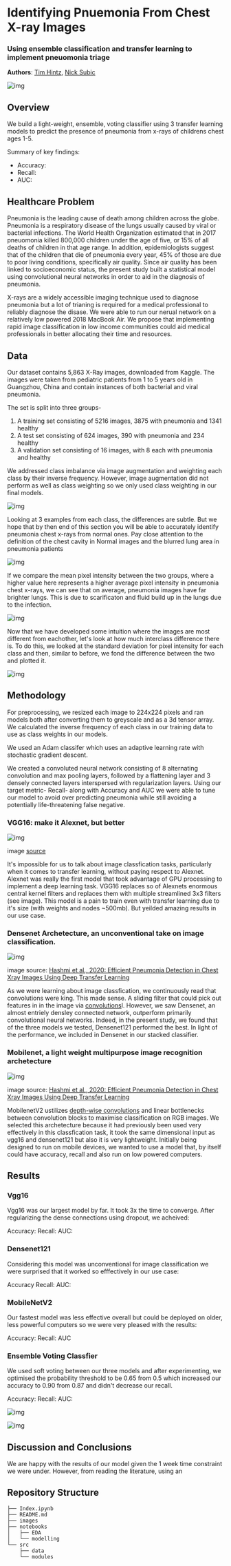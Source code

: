 
# Identifying Pnuemonia From Chest X-ray Images 
### Using ensemble classification and transfer learning to implement pneuomonia triage


**Authors**: [Tim Hintz](mailto:tjhintz@gmail.com), [Nick
Subic](mailto:bagnine@gmail.com)


![img](./images/doctor-research.jpg)

## Overview

We build a light-weight, ensemble, voting classifier using 3 transfer learning models to predict the presence of pneumonia from x-rays of childrens chest ages 1-5. 

Summary of key findings:
- Accuracy:
- Recall: 
- AUC:

## Healthcare Problem

Pneumonia is the leading cause of death among children across the globe. Pneumonia is a respiratory disease of the lungs usually caused by viral or bacterial infections. The World Health Organization estimated that in 2017 pneuomonia killed 800,000 children under the age of five, or 15% of all deaths of children in that age range. In addition, epidemiologists suggest that of the children that die of pneumonia every year, 45% of those are due to poor living conditions, specifically air quality. Since air quality has been linked to socioeconomic status, the present study built a statistical model using convolutional neural networks in order to aid in the diagnosis of pneumonia. 

X-rays are a widely accessible imaging technique used to diagnose pneumonia but a lot of trianing is required for a medical professional to reliably diagnose the disase. We were able to run our nerual network on a relatively low powered 2018 MacBook Air. We propose that implementing rapid image classification in low income communities could aid medical professionals in better allocating their time and resources.


## Data

Our dataset contains 5,863 X-Ray images, downloaded from Kaggle. The images were taken from pediatric patients from 1 to 5 years old in Guangzhou, China and contain instances of both bacterial and viral pneumonia.

The set is split into three groups-
1. A training set consisting of 5216 images, 3875 with pneumonia and 1341 healthy
2. A test set consisting of 624 images, 390 with pneumonia and 234 healthy
3. A validation set consisting of 16 images, with 8 each with pneumonia and healthy


We addressed class imbalance via image augmentation and weighting each class by their inverse frequency. However, image augmentation did not perform as well as class weighting so we only used class weighting in our final models.


![img](./images/classimbalance.png)


Looking at 3 examples from each class, the differences are subtle. But we hope that by then end of this section you will be able to accurately identify pneumonia chest x-rays from normal ones. Pay close attention to the definition of the chest cavity in Normal images and the blurred lung area in pneumonia patients

![img](./images/normVSpneu.png)


If we compare the mean pixel intensity between the two groups, where a higher value here represents a higher average pixel intensity in pneumonia chest x-rays, we can see that on average, pneumonia images have far brighter lungs. This is due to scarificaton and fluid build up in the lungs due to the infection.

![img](./images/averageDifference.png)


Now that we have developed some intuition where the images are most different from eachother, let's look at how much interclass difference there is. To do this, we looked at the standard deviation for pixel intensity for each class and then, similar to before, we fond the difference between the two and plotted it.

![img](./images/standardDiff.png)



## Methodology

For preprocessing, we resized each image to 224x224 pixels and ran models both after converting them to greyscale and as a 3d tensor array.  We calculated the inverse frequency of each class in our training data to use as class weights in our models. 

We used an Adam classifer which uses an adaptive learning rate with stochastic gradient descent. 

We created a convoluted neural network consisting of 8 alternating convolution and max pooling layers, followed by a flattening layer and 3 densely connected layers interspersed with regularization layers. Using our target metric- Recall- along with Accuracy and AUC we were able to tune our model to avoid over predicting pneumonia while still avoiding a potentially life-threatening false negative. 

### VGG16: make it Alexnet, but better
![img](./images/vgg16.png)


image [source](https://neurohive.io/en/popular-networks/vgg16/)


It's impossible for us to talk about image classfication tasks, particularly when it comes to transfer learning, without paying respect to Alexnet. Alexnet was really the first model that took advantage of GPU processing to implement a deep learning task. VGG16 replaces so of Alexnets enormous central kernel filters and replaces them with multiple streamlined 3x3 filters (see image). This model is a pain to train even with transfer learning due to it's size (with weights and nodes ~500mb). But yeilded amazing results in our use case.


### Densenet Archetecture, an unconventional take on image classification.
![img](./images/densenet.png)

image source: [Hashmi et al., 2020: Efficient Pneumonia Detection in Chest Xray Images Using Deep Transfer Learning](https://www.ncbi.nlm.nih.gov/pmc/articles/PMC7345724/#app1-diagnostics-10-00417)


As we were learning about image classfication, we continuously read that convolutions were king. This made sense. A sliding filter that could pick out features in in the image via [convolutions](https://en.wikipedia.org/wiki/Convolution#Visual_explanation)l. However, we saw Densenet, an almost entriely densley connected network, outperform primarily convolutional neural networks. Indeed, in the present study, we found that of the three models we tested, Densenet121 performed the best. In light of the performance, we included in Densenet in our stacked classifier.


### Mobilenet, a light weight multipurpose image recognition archetecture
![img](./images/mobilenet.png)



image source: [Hashmi et al., 2020: Efficient Pneumonia Detection in Chest Xray Images Using Deep Transfer Learning](https://www.ncbi.nlm.nih.gov/pmc/articles/PMC7345724/#app1-diagnostics-10-00417)


MobilenetV2 ustilizes [depth-wise convolutions](https://medium.com/@zurister/depth-wise-convolution-and-depth-wise-separable-convolution-37346565d4ec) and linear bottlenecks between convolution blocks to maximise classification on RGB images. We selected this archetecture because it had previously been used very effectively in this classfication task, it took the same dimensional input as vgg16 and densenet121 but also it is very lightweight. Initially being designed to run on mobile devices, we wanted to use a model that, by itself could have accuracy, recall and also run on low powered computers.


## Results

### Vgg16

Vgg16 was our largest model by far. It took 3x the time to converge. After regularizing the dense connections using dropout, we acheived:

Accuracy: 
Recall: 
AUC:

### Densenet121

Considering this model was unconventional for image classification we were surprised that it worked so efffectively in our use case:

Accuracy
Recall:
AUC:

### MobileNetV2 

Our fastest model was less effective overall but could be deployed on older, less powerful computers so we were very pleased with the results:

Accuracy:
Recall:
AUC

### Ensemble Voting Classfier

We used soft voting between our three models and after experimenting, we optimised the probability threshold to be 0.65 from 0.5 which increased our accuracy to 0.90 from 0.87 and didn't decrease our recall.

Accuracy:
Recall:
AUC:

![img](./images/ensemblecmatrix.png)


![img](./images/roccurve.png)


## Discussion and Conclusions

We are happy with the results of our model given the 1 week time constraint we were under. However, from reading the literature, using an 

## Repository Structure

```
├── Index.ipynb
├── README.md
├── images
├── notebooks
│   ├── EDA
│   └── modelling
└── src
    ├── data
    └── modules
```

